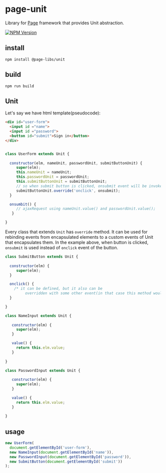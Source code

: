 # page-unit
Library for [Page](https://github.com/Guseyn/page) framework that provides Unit abstraction.

[![NPM Version][npm-image]][npm-url]

## install

`npm install @page-libs/unit`

## build

`npm run build`

## Unit

Let's say we have html template(pseudocode):

```html
<div id="user-form">
  <input id ="name">
  <input id ="password">
  <button id="submit">Sign in</button>
</div>
```

```js

class UserForm extends Unit {
  
  constructor(elm, nameUnit, passwordUnit, submitButtonUnit) {
     super(elm);
     this.nameUnit = nameUnit;
     this.passwordUnit = passwordUnit;
     this.submitButtonUnit = submitButtonUnit;
     // so when submit button is clicked, onsubmit event will be invoked
     submitButtonUnit.override('onclick', onsubmit); 
  }

  onsumbit() {
     // ajaxRequest using nameUnit.value() and passwordUnit.value();
   }

}
```

Every class that extends `Unit` has `override` method. It can be used for rebinding events from encapsulated elements to a custom events of Unit that encapsulates them. In the example above, when button is clicked, `onsubmit` is used instead of `onclick` event of the button.

```js
class SubmitButton extends Unit {
  
  constructor(elm) {
     super(elm);
  }

  onclick() {
    /* it can be defined, but it also can be
         overridden with some other event(in that case this method would be ignored) */
  }

}
```

```js
class NameInput extends Unit {
     
   constructor(elm) {
     super(elm);
   }

   value() {
     return this.elm.value;
   }
 
}
```

```js
class PasswordInput extends Unit {
     
   constructor(elm) {
     super(elm);
   }

   value() {
     return this.elm.value;
   }
 
}
```

## usage

```js
new UserForm(
  document.getElementById('user-form'), 
  new NameInput(document.getElementById('name')),
  new PasswordInput(document.getElementById('password')),
  new SubmitButton(document.getElementById('submit'))
);

```

[npm-image]: https://img.shields.io/npm/v/@page-libs/unit.svg
[npm-url]: https://npmjs.org/package/@page-libs/unit
